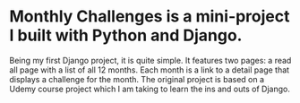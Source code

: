# Monthly Challenges is a mini-project I built with Python and Django.
Being my first Django project, it is quite simple. 
It features two pages: a read all page with a list of all 12 months. Each month is a link to a detail page that displays a challenge for the month.
The original project is based on a Udemy course project which I am taking to learn the ins and outs of Django.

